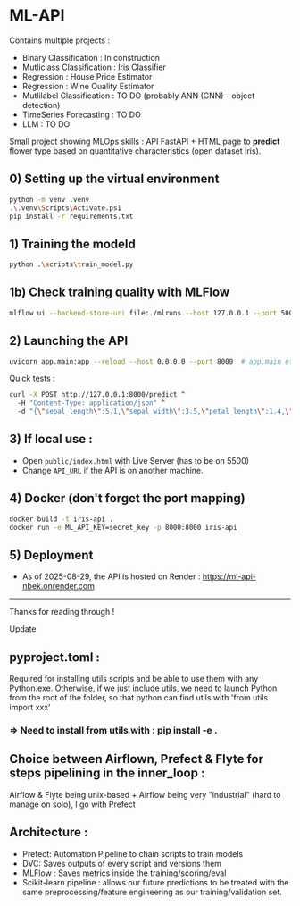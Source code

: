 # ML-API 

Contains multiple projects :
- Binary Classification : In construction
- Mutliclass Classification : Iris Classifier
- Regression : House Price Estimator
- Regression : Wine Quality Estimator
- Mutlilabel Classification : TO DO (probably ANN (CNN) - object detection)
- TimeSeries Forecasting : TO DO
- LLM : TO DO

Small project showing MLOps skills : API FastAPI + HTML page to **predict** flower type based on quantitative characteristics (open dataset Iris).

## 0) Setting up the virtual environment
```bash
python -m venv .venv
.\.venv\Scripts\Activate.ps1
pip install -r requirements.txt
```

## 1) Training the modeld
```bash
python .\scripts\train_model.py
```

## 1b) Check training quality with MLFlow
```bash
mlflow ui --backend-store-uri file:./mlruns --host 127.0.0.1 --port 5000
```

## 2) Launching the API 
```bash
uvicorn app.main:app --reload --host 0.0.0.0 --port 8000  # app.main et pas app/main....
```

Quick tests :
```bash
curl -X POST http://127.0.0.1:8000/predict ^
  -H "Content-Type: application/json" ^
  -d "{\"sepal_length\":5.1,\"sepal_width\":3.5,\"petal_length\":1.4,\"petal_width\":0.2}"
```

## 3) If local use : 
- Open `public/index.html` with Live Server (has to be on 5500)
- Change `API_URL` if the API is on another machine.

## 4) Docker (don't forget the port mapping)
```bash
docker build -t iris-api .
docker run -e ML_API_KEY=secret_key -p 8000:8000 iris-api
```

## 5) Deployment
- As of 2025-08-29, the API is hosted on Render : https://ml-api-nbek.onrender.com

---
 Thanks for reading through !


 Update

## pyproject.toml :
Required for installing utils scripts and be able to use them with any Python.exe. Otherwise, if we just include utils, we need to launch Python from the root of the folder, so that python can find utils with 'from utils import xxx'

### => Need to install from utils with : pip install -e .

## Choice between Airflown, Prefect & Flyte for steps pipelining in the inner_loop : 
Airflow & Flyte being unix-based + Airflow being very "industrial" (hard to manage on solo), I go with Prefect

## Architecture :
- Prefect: Automation Pipeline to chain scripts to train models
- DVC: Saves outputs of every script and versions them
- MLFlow : Saves metrics inside the training/scoring/eval
- Scikit-learn pipeline : allows our future predictions to be treated with the same preprocessing/feature engineering as our training/validation set.